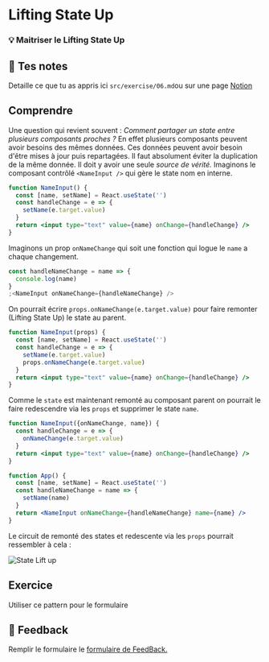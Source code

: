 # Lifting State Up

### 💡 Maitriser le Lifting State Up

## 📝 Tes notes

Detaille ce que tu as appris ici
`src/exercise/06.md`ou sur une page [Notion](https://go.mikecodeur.com/course-notes-template)

## Comprendre

Une question qui revient souvent : _Comment partager un state entre plusieurs
composants proches ?_ En effet plusieurs composants peuvent avoir besoins des
mêmes données. Ces données peuvent avoir besoin d'être mises à jour puis
repartagées. Il faut absolument éviter la duplication de la même donnée. Il doit
y avoir une seule _source de vérité._ Imaginons le composant contrôlé
`<NameInput />` qui gère le state nom en interne.

```jsx
function NameInput() {
  const [name, setName] = React.useState('')
  const handleChange = e => {
    setName(e.target.value)
  }
  return <input type="text" value={name} onChange={handleChange} />
}
```

Imaginons un prop `onNameChange` qui soit une fonction qui logue le `name` a
chaque changement.

```jsx
const handleNameChange = name => {
  console.log(name)
}
;<NameInput onNameChange={handleNameChange} />
```

On pourrait écrire `props.onNameChange(e.target.value)` pour faire remonter
(Lifting State Up) le state au parent.

```jsx
function NameInput(props) {
  const [name, setName] = React.useState('')
  const handleChange = e => {
    setName(e.target.value)
    props.onNameChange(e.target.value)
  }
  return <input type="text" value={name} onChange={handleChange} />
}
```

Comme le `state` est maintenant remonté au composant parent on pourrait le faire
redescendre via les `props` et supprimer le state `name`.

```jsx
function NameInput({onNameChange, name}) {
  const handleChange = e => {
    onNameChange(e.target.value)
  }
  return <input type="text" value={name} onChange={handleChange} />
}

function App() {
  const [name, setName] = React.useState('')
  const handleNameChange = name => {
    setName(name)
  }
  return <NameInput onNameChange={handleNameChange} name={name} />
}
```

Le circuit de remonté des states et redescente via les `props` pourrait
ressembler à cela :

![State Lift up](/lift-up-gif.gif)

## Exercice

Utiliser ce pattern pour le formulaire

## 🐜 Feedback

Remplir le formulaire le
[formulaire de FeedBack.](https://go.mikecodeur.com/cours-react-avis?entry.1430994900=React%20Patterns&entry.533578441=06%20Lifting%20State%20Up)
